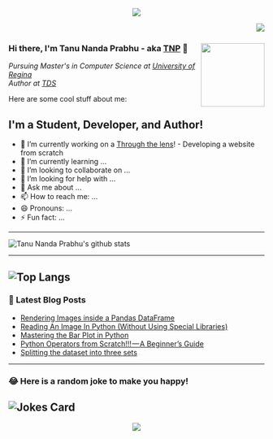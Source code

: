 
<p align="center">

<img src = "https://github.com/Tanu-N-Prabhu/Tanu-N-Prabhu/blob/master/7QNKs62U.gif">

</p>



<p align="right"><img src=https://komarev.com/ghpvc/?username=Tanu-N-Prabhu /> </p>

### Hi there, I'm Tanu Nanda Prabhu - aka [TNP][website] 👋  <img align="right" src="https://github.com/Tanu-N-Prabhu/Tanu-N-Prabhu/blob/master/Snapchat.jpg" width="125" height="125">
<p><em>Pursuing Master's in Computer Science at <a href="https://www.uregina.ca/">University of Regina</a></br>Author at <a href="https://medium.com/">TDS </a>
</em></p>


Here are some cool stuff about me:
## I'm a Student, Developer, and Author!    


- 🔭 I’m currently working on a [Through the lens][project]! -  Developing a website from scratch  
- 🌱 I’m currently learning ...
- 👯 I’m looking to collaborate on ...
- 🤔 I’m looking for help with ...
- 💬 Ask me about ...
- 📫 How to reach me: ...
- 😄 Pronouns: ...
- ⚡ Fun fact: ...

---
![Tanu Nanda Prabhu's github stats](https://github-readme-stats.vercel.app/api?username=Tanu-N-Prabhu&show_icons=true)

---

![Top Langs](https://github-readme-stats.vercel.app/api/top-langs/?username=Tanu-N-Prabhu)
---
### 📕 Latest Blog Posts
<!-- BLOG-POST-LIST:START -->
- [Rendering Images inside a Pandas DataFrame](https://towardsdatascience.com/rendering-images-inside-a-pandas-dataframe-3631a4883f60?source=rss-7edbfdf1201d------2)
- [Reading An Image In Python (Without Using Special Libraries)](https://towardsdatascience.com/reading-an-image-in-python-without-using-special-libraries-534b57de7dd4?source=rss-7edbfdf1201d------2)
- [Mastering the Bar Plot in Python](https://towardsdatascience.com/mastering-the-bar-plot-in-python-4c987b459053?source=rss-7edbfdf1201d------2)
- [Python Operators from Scratch!!! — A Beginner’s Guide](https://towardsdatascience.com/python-operators-from-scratch-a-beginners-guide-8471306f4278?source=rss-7edbfdf1201d------2)
- [Splitting the dataset into three sets](https://medium.com/analytics-vidhya/splitting-the-dataset-into-three-sets-78f419f0d608?source=rss-7edbfdf1201d------2)
<!-- BLOG-POST-LIST:END -->
---





### 😂 Here is a random joke to make you happy!
![Jokes Card](https://readme-jokes.vercel.app/api)
---

<p align="center">

<img src = "https://github.com/Tanu-N-Prabhu/Tanu-N-Prabhu/blob/master/snap.jpg">

</p>

[website]: https://tanu-n-prabhu.github.io/myWebsite.io/
[project]: https://tanu-n-prabhu.github.io/snapshot_wascana/index.html
